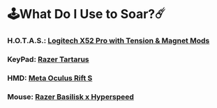 # 🕹️What Do I Use to Soar?☄️
### H.O.T.A.S.: [Logitech X52 Pro with Tension & Magnet Mods](https://tinyurl.com/mr3jcfun)
### KeyPad: [Razer Tartarus](https://tinyurl.com/2p9a3sbd)
### HMD: [Meta Oculus Rift S](https://tinyurl.com/ypfustpu)
### Mouse: [Razer Basilisk x Hyperspeed](https://tinyurl.com/2fbwcd9k)
